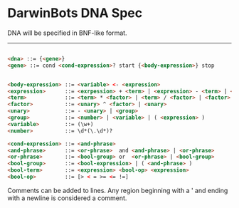 # DarwinBots DNA Spec

DNA will be specified in BNF-like format.

----

```HTML

<dna> ::= {<gene>}
<gene> ::= cond <cond-expression>? start {<body-expression>} stop


<body-expression> ::= <variable> <- <expression>
<expression>      ::= <exrpession> + <term> | <expression> - <term> | <term>
<term>            ::= <term> * <factor> | <term> / <factor> | <factor>
<factor>          ::= <unary> ^ <factor> | <unary>
<unary>           ::= - <unary> | <group>
<group>           ::= <number> | <variable> | ( <expression> )
<variable>        ::= (\w+)
<number>          ::= \d*(\.\d*)?

<cond-expression> ::= <and-phrase>
<and-phrase>      ::= <or-phrase>  and <and-phrase> | <or-phrase>
<or-phrase>       ::= <bool-group> or  <or-phrase> | <bool-group>
<bool-group>      ::= <bool-expression> | ( <and-phrase> )
<bool-term>       ::= <expression> <bool-op> <expression>
<bool-op>         ::= [> < = >= <= !=]

```

Comments can be added to lines. Any region beginning with a ' and ending with a
newline is considered a comment.

